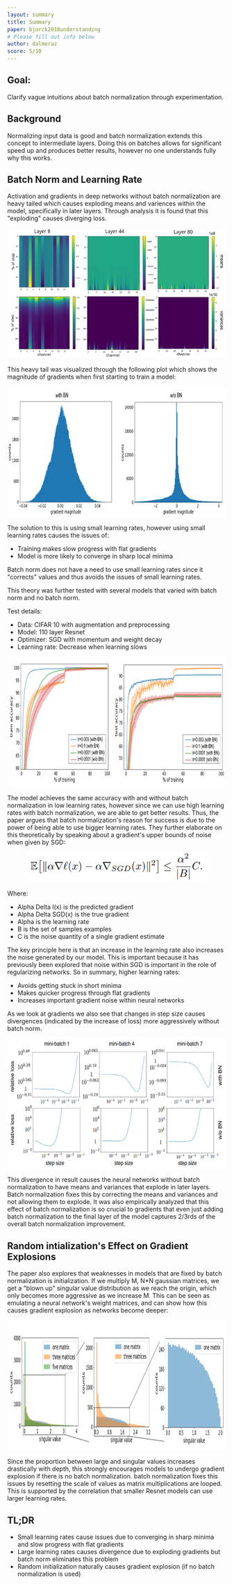 ```yaml
---
layout: summary
title: Summary
paper: bjorck2018understanding
# Please fill out info below
author: dalmeraz
score: 5/10
---
```


## Goal:
Clarify vague intuitions about batch normalization through experimentation.

## Background
Normalizing input data is good and batch normalization extends this concept to intermediate layers. Doing this on batches allows for significant speed up and produces better results, however no one understands fully why this works.

## Batch Norm and Learning Rate
Activation and gradients in deep networks without batch normalization are heavy tailed which causes exploding means and variences within the model, specifically in later layers. Through analysis it is found that this "exploding" causes diverging loss.

<p align="center"> <img src="bjorck2018understanding_2_f.png" height="300"/> </p>

This heavy tail was visualized through the following plot which shows the magnitude of gradients when first starting to train a model:

<p align="center"> <img src="bjorck2018understanding_2_b.png" height="300"/> </p>

The solution to this is using small learning rates, however using small learning rates causes the issues of:
* Training makes slow progress with flat gradients
* Model is more likely to converge in sharp local minima

Batch norm does not have a need to use small learning rates since it "corrects" values and thus avoids the issues of small learning rates.

This theory was further tested with several models that varied with batch norm and no batch norm.

Test details:
* Data: CIFAR 10 with augmentation and preprocessing
* Model: 110 layer Resnet
* Optimizer: SGD with momentum and weight decay
* Learning rate: Decrease when learning slows

<p align="center"> <img src="bjorck2018understanding_2_a.png" height="300"/> </p>

The model achieves the same accuracy with and without batch normalization in low learning rates, however since we can use high learning rates with batch normalization, we are able to get better results. Thus, the paper argues that batch normalization's reason for success is due to the power of being able to use bigger learning rates. They further elaborate on this theoretically by speaking about a gradient's upper bounds of noise when given by SGD: 

<p align="center"> <img src="bjorck2018understanding_2_e.png" height="70"/> </p>

Where:
* Alpha Delta l(x) is the predicted gradient
* Alpha Delta SGD(x) is the true gradient
* Alpha is the learning rate
* B is the set of samples examples
* C is the noise quantity of a single gradient estimate

The key principle here is that an increase in the learning rate also increases the noise generated by our model.  This is important because it has previously been explored that noise within SGD is important in the role of regularizing networks. So in summary, higher learning rates:
* Avoids getting stuck in short minima
* Makes quicker progress through flat gradients
* Increases important gradient noise within neural networks

As we look at gradients we also see that changes in step size causes divergences (indicated by the increase of loss) more aggressively without batch norm.

<p align="center"> <img src="bjorck2018understanding_2_c.png" height="300"/> </p>

This divergence in result causes the neural networks without batch normalization to have means and variances that explode in later layers. Batch normalization fixes this by correcting the means and variances and not allowing them to explode. It was also empirically analyzed that this effect of batch normalization is so crucial to gradients that even just adding batch normalization to the final layer of the model captures 2/3rds of the overall batch normalization improvement.

## Random intialization's Effect on Gradient Explosions

The paper also explores that weaknesses in models that are fixed by batch normalization is initialization. If we multiply M, N*N gaussian matrices, we get a "blown up" singular value distribution as we reach the origin, which only becomes more aggressive as we increase M. This can be seen as emulating a neural network's weight matrices, and can show how this causes gradient explosion as networks become deeper:

<p align="center"> <img src="bjorck2018understanding_2_d.png" height="300"/> </p>

Since the proportion between large and singular values increases drastically with depth, this strongly encourages models to undergo gradient explosion if there is no batch normalization. batch normalization fixes this issues by resetting the scale of values as matrix multiplications are looped. This is supported by the correlation that smaller Resnet models can use larger learning rates.


## TL;DR
* Small learning rates cause issues due to converging in sharp minima and slow progress with flat gradients
* Large learning rates causes divergence due to exploding gradients but batch norm eliminates this problem
* Random initialization naturally causes gradient explosion (if no batch normalization is used)
